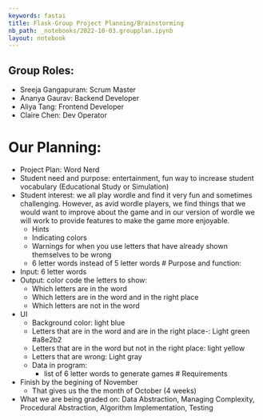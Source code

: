 ```yaml
---
keywords: fastai
title: Flask-Group Project Planning/Brainstorming
nb_path: _notebooks/2022-10-03.groupplan.ipynb
layout: notebook
---
```


<!--
#################################################
### THIS FILE WAS AUTOGENERATED! DO NOT EDIT! ###
#################################################
# file to edit: _notebooks/2022-10-03.groupplan.ipynb
-->

<div class="container" id="notebook-container">
        
<div class="cell border-box-sizing text_cell rendered"><div class="inner_cell">
<div class="text_cell_render border-box-sizing rendered_html">
<h2 id="Group-Roles:">Group Roles:<a class="anchor-link" href="#Group-Roles:"> </a></h2><ul>
<li>Sreeja Gangapuram: Scrum Master</li>
<li>Ananya Gaurav: Backend Developer</li>
<li>Aliya Tang: Frontend Developer </li>
<li>Claire Chen: Dev Operator</li>
</ul>

</div>
</div>
</div>
<div class="cell border-box-sizing text_cell rendered"><div class="inner_cell">
<div class="text_cell_render border-box-sizing rendered_html">
<h1 id="Our-Planning:">Our Planning:<a class="anchor-link" href="#Our-Planning:"> </a></h1><ul>
<li>Project Plan: Word Nerd</li>
<li>Student need and purpose: entertainment, fun way to increase student vocabulary (Educational Study or Simulation)</li>
<li>Student interest: we all play wordle and find it very fun and sometimes challenging. However, as avid wordle players, we find things that we would want to improve about the game and in our version of wordle we will work to provide features to make the game more enjoyable.<ul>
<li>Hints</li>
<li>Indicating colors</li>
<li>Warnings for when you use letters that have already shown themselves to be wrong</li>
<li>6 letter words instead of 5 letter words
# Purpose and function:</li>
</ul>
</li>
<li>Input: 6 letter words</li>
<li>Output: color code the letters to show:<ul>
<li>Which letters are in the word</li>
<li>Which letters are in the word and in the right place</li>
<li>Which letters are not in the word</li>
</ul>
</li>
<li>UI<ul>
<li>Background color: light blue</li>
<li>Letters that are in the word and are in the right place-: Light green #a8e2b2</li>
<li>Letters that are in the word but not in the right place: light yellow</li>
<li>Letters that are wrong:  Light gray</li>
<li>Data in program: <ul>
<li>list of 6 letter words to generate games
# Requirements </li>
</ul>
</li>
</ul>
</li>
<li>Finish by the begining of November <ul>
<li>That gives us the the month of October (4 weeks) </li>
</ul>
</li>
<li>What we are being graded on: Data Abstraction, Managing Complexity, Procedural Abstraction, Algorithm Implementation, Testing</li>
</ul>

</div>
</div>
</div>
</div>
 

